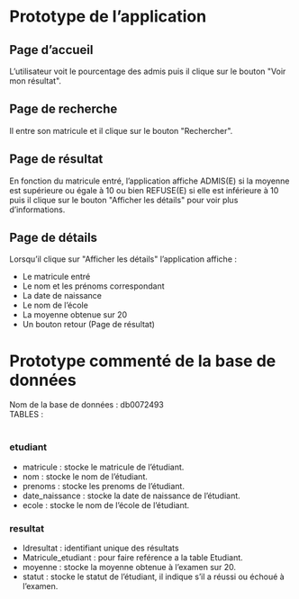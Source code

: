 # Prototype de l’application
## Page d’accueil 
L’utilisateur voit le pourcentage des admis puis il clique sur le bouton "Voir mon résultat". 

## Page de recherche 
Il entre son matricule et il clique sur le bouton "Rechercher".

## Page de résultat
En fonction du matricule entré, l’application affiche ADMIS(E) si la moyenne est supérieure ou égale à 10 ou bien REFUSE(E) si elle est inférieure à 10 
puis il clique sur le bouton "Afficher les détails" pour voir plus d’informations.

## Page de détails 
Lorsqu’il clique sur "Afficher les détails" l’application affiche : 
-	Le matricule entré
-	Le nom et les prénoms correspondant
-	La date de naissance 
-	Le nom de l’école 
-	La moyenne obtenue sur 20
-	Un bouton retour (Page de résultat)

  
# Prototype commenté de la base de données
Nom de la base de données : db0072493<br>
TABLES :<br><br>
### etudiant <br>
-	matricule : stocke le matricule de l’étudiant.
-	nom : stocke le nom de l’étudiant.
-	prenoms : stocke les prenoms de l’étudiant.
-	date_naissance : stocke la date de naissance de l’étudiant.
-	ecole : stocke le nom de l’école de l’étudiant.<br>
### resultat <br>
- Idresultat : identifiant unique des résultats
-	Matricule_etudiant : pour faire reférence a la table Etudiant.
-	moyenne : stocke la moyenne obtenue à l’examen sur 20. 
-	statut : stocke le statut de l’étudiant, il indique s’il a réussi ou échoué à l’examen. 

